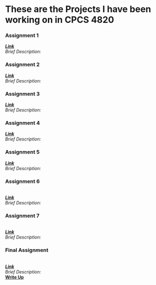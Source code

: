 # These are the Projects I have been working on in CPCS 4820

### Assignment 1 <br>
***[Link](https://github.com/mhilgen/CPSC4820/tree/main/Assignment1)***<br>
*Brief Description:*
### Assignment 2
***[Link](https://github.com/mhilgen/CPSC4820/tree/main/Assignment2)***<br>
*Brief Description:*
### Assignment 3
***[Link](https://github.com/mhilgen/CPSC4820/tree/main/Assignment3)***<br>
*Brief Description:*
### Assignment 4
***[Link](https://github.com/mhilgen/CPSC4820/tree/main/Assignment4)***<br>
*Brief Description:*
### Assignment 5
***[Link](https://github.com/mhilgen/CPSC4820/tree/main/Assignment5)***<br>
*Brief Description:*
### Assignment 6
<br>***[Link](https://github.com/mhilgen/CPSC4820/tree/main/Assignment6)***<br>
*Brief Description:*
### Assignment 7
<br>***[Link](https://github.com/mhilgen/CPSC4820/tree/main/Assignment7)***<br>
*Brief Description:*
### Final Assignment
<br>***[Link](https://github.com/mhilgen/CPSC4820/tree/main/FinalProject)***<br>
*Brief Description:*
<br>**<a href="FinalProject/mhilgen.pdf" target="_blank">Write Up</a>**
